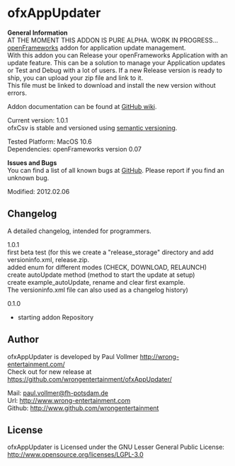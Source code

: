 # ofxAppUpdater

**General Information**  
AT THE MOMENT THIS ADDON IS PURE ALPHA. WORK IN PROGRESS...  
[openFrameworks](http://www.openframeworks.cc/) addon for application update management.  
With this addon you can Release your openFrameworks Application with an update feature. This can be a solution to manage your Application updates or Test and Debug with a lot of users. If a new Release version is ready to ship, you can upload your zip file and link to it.  
This file must be linked to download and install the new version without errors.  

Addon documentation can be found at [GitHub wiki](https://github.com/WrongEntertainment/ofxAppUpdater/wiki).  


Current version: 1.0.1  
ofxCsv is stable and versioned using [semantic versioning](http://semver.org/).  

Tested Platform: MacOS 10.6  
Dependencies: openFrameworks version 0.07  

**Issues and Bugs**  
You can find a list of all known bugs at [GitHub](https://github.com/wrongentertainment/ofxAppUpdater/issues). Please report if you find an unknown bug.  

Modified: 2012.02.06  

## Changelog
A detailed changelog, intended for programmers.  


1.0.1  
first beta test (for this we create a "release_storage" directory and add versioninfo.xml, release.zip.  
added enum for different modes (CHECK, DOWNLOAD, RELAUNCH)  
create autoUpdate method (method to start the update at setup)  
create example_autoUpdate, rename and clear first example.  
The versioninfo.xml file can also used as a changelog history)      

0.1.0  
- starting addon Repository  

## Author  
ofxAppUpdater is developed by Paul Vollmer http://wrong-entertainment.com/  
Check out for new release at https://github.com/wrongentertainment/ofxAppUpdater/  

Mail: paul.vollmer@fh-potsdam.de  
Url: http://www.wrong-entertainment.com  
Github: http://www.github.com/wrongentertainment  


## License 
ofxAppUpdater is Licensed under the GNU Lesser General Public License: http://www.opensource.org/licenses/LGPL-3.0